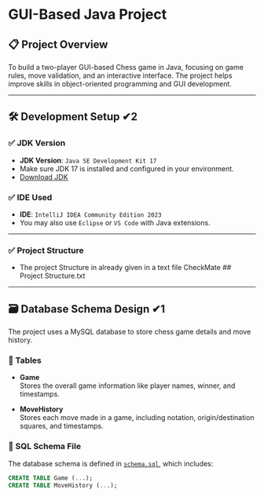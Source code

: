 # GUI-Based Java Project

## 📋 Project Overview       
To build a two-player GUI-based Chess game in Java, focusing on game rules, move validation, and an interactive interface. The project helps improve skills in object-oriented programming and GUI development.

---

## 🛠️ Development Setup         ✔2

### ✅ JDK Version         
- **JDK Version**: `Java SE Development Kit 17`
- Make sure JDK 17 is installed and configured in your environment.
- [Download JDK](https://www.oracle.com/java/technologies/javase-downloads.html)

### ✅ IDE Used
- **IDE**: `IntelliJ IDEA Community Edition 2023`
- You may also use `Eclipse` or `VS Code` with Java extensions.
---
### ✅ Project Structure
- The project Structure in already given in a text file CheckMate ## Project Structure.txt


---
## 🗃️ Database Schema Design         ✔1

The project uses a MySQL database to store chess game details and move history.

### 📂 Tables

- **Game**  
  Stores the overall game information like player names, winner, and timestamps.

- **MoveHistory**  
  Stores each move made in a game, including notation, origin/destination squares, and timestamps.

### 📄 SQL Schema File

The database schema is defined in [`schema.sql`](schema.sql), which includes:

```sql
CREATE TABLE Game (...);
CREATE TABLE MoveHistory (...);


